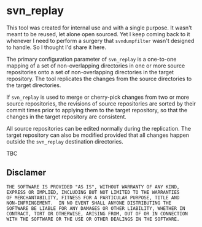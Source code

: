 svn_replay
==========

This tool was created for internal use and with a single purpose.
It wasn't meant to be reused, let alone open sourced.
Yet I keep coming back to it whenever I need to perform a surgery
that `svndumpfilter` wasn't designed to handle. So I thought I'd
share it here.

The primary configuration parameter of `svn_replay` is a
one-to-one mapping of a set of non-overlapping directories in one
or more source repositories onto a set of non-overlapping
directories in the target repository. The tool replicates the
changes from the source directories to the target directories.

If `svn_replay` is used to merge or cherry-pick changes from two
or more source repositories, the revisions of source repositories
are sorted by their commit times prior to applying them to the
target repository, so that the changes in the target repository
are consistent.

All source repositories can be edited normally during the
replication. The target repository can also be modified provided
that all changes happen outside the `svn_replay` destination
directories.

TBC

Disclamer
---------

    THE SOFTWARE IS PROVIDED "AS IS", WITHOUT WARRANTY OF ANY KIND,
    EXPRESS OR IMPLIED, INCLUDING BUT NOT LIMITED TO THE WARRANTIES
    OF MERCHANTABILITY, FITNESS FOR A PARTICULAR PURPOSE, TITLE AND
    NON-INFRINGEMENT.  IN NO EVENT SHALL ANYONE DISTRIBUTING THE
    SOFTWARE BE LIABLE FOR ANY DAMAGES OR OTHER LIABILITY, WHETHER IN
    CONTRACT, TORT OR OTHERWISE, ARISING FROM, OUT OF OR IN CONNECTION
    WITH THE SOFTWARE OR THE USE OR OTHER DEALINGS IN THE SOFTWARE.
